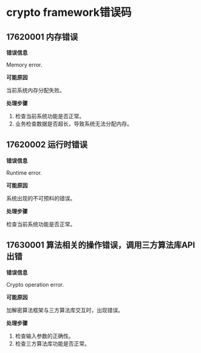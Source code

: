#  crypto framework错误码

## 17620001 内存错误

**错误信息**

Memory error.

**可能原因**

当前系统内存分配失败。

**处理步骤**

1. 检查当前系统功能是否正常。
2. 业务检查数据是否超长，导致系统无法分配内存。

## 17620002 运行时错误

**错误信息**

Runtime error.

**可能原因**

系统出现的不可预料的错误。

**处理步骤**

检查当前系统功能是否正常。

## 17630001 算法相关的操作错误，调用三方算法库API出错

**错误信息**

Crypto operation error.

**可能原因**

加解密算法框架与三方算法库交互时，出现错误。

**处理步骤**

1. 检查输入参数的正确性。
2. 检查三方算法库功能是否正常。